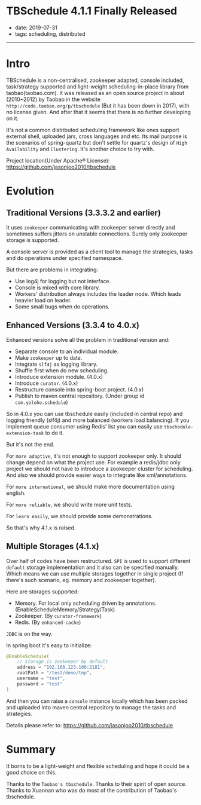 TBSchedule 4.1.1 Finally Released
===

- date: 2019-07-31
- tags: scheduling, distributed

------------

# Intro
TBSchedule is a non-centralised, zookeeper adapted, console included, task/strategy supported and light-weight scheduling-in-place library from taobao(taobao.com). It was released as an open source project in about (2010~2012) by Taobao in the website `http://code.taobao.org/p/tbschedule` (But it has been down in 2017), with no license given. And after that it seems that there is no further developing on it.

It's not a common distributed scheduling framework like ones support external shell, uploaded jars, cross languages and etc. Its mail purpose is the scenarios of spring-quartz but don't settle for quartz's design of `High Availability` and `Clustering`. It's another choice to try with.

Project location(Under Apache® License): https://github.com/jasonjoo2010/tbschedule

# Evolution
## Traditional Versions (3.3.3.2 and earlier)
It uses `zookeeper` communicating with zookeeper server directly and sometimes suffers jitters on unstable connections. Surely only zookeeper storage is supported.

A console server is provided as a client tool to manage the strategies, tasks and do operations under specified namespace.

But there are problems in integrating:
* Use log4j for logging but not interface.
* Console is mixed with core library.
* Workers' distribution always includes the leader node. Which leads heavier load on leader.
* Some small bugs when do operations.

## Enhanced Versions (3.3.4 to 4.0.x)
Enhanced versions solve all the problem in traditional version and:

* Separate console to an individual module.
* Make `zookeeper` up to date.
* Integrate `slf4j` as logging library.
* Shuffle first when do new scheduling.
* Introduce extension module. (4.0.x)
* Introduce `curator`. (4.0.x)
* Restructure console into spring-boot project. (4.0.x)
* Publish to maven central repository. (Under group id `com.yoloho.schedule`)

So in 4.0.x you can use tbschedule easily (included in central repo) and logging friendly (slf4j) and more balanced (workers load balancing). If you implement queue consumer using Redis' list you can easily use `tbschedule-extension-task` to do it.

But it's not the end.

For `more adaptive`, it's not enough to support zookeeper only. It should change depend on what the project use. For example a redis/jdbc only project we should not have to introduce a zookeeper cluster for scheduling. And also we should provide easier ways to integrate like xml/annotations.

For `more international`, we should make more documentation using english.

For `more reliable`, we should write more unit tests.

For `learn easily`, we should provide some demonstrations.

So that's why 4.1.x is raised.

## Multiple Storages (4.1.x)
Over half of codes have been restructured. `SPI` is used to support different `default` storage implementation and it also can be specified manually. Which means we can use multiple storages together in single project (If there's such scenario, eg. memory and zookeeper together).

Here are storages supported:

* Memory. For local only scheduling driven by annotations. (EnableScheduleMemory/Strategy/Task)
* Zookeeper. (By `curator-framework`)
* Redis. (By `enhanced-cache`)

`JDBC` is on the way.

In spring boot it's easy to initialize:

```java
@EnableSchedule(
    // Storage is zookeeper by default
    address = "192.168.123.106:2181",
    rootPath = "/test/demo/tmp",
    username = "test",
    password = "test"
)
```

And then you can raise a `console` instance locally which has been packed and uploaded into maven central repository to manage the tasks and strategies.

Details please refer to: https://github.com/jasonjoo2010/tbschedule

# Summary
It borns to be a light-weight and flexible scheduling and hope it could be a good choice on this.

Thanks to the `Taobao's tbschedule`. Thanks to their spirit of open source. Thanks to Xuannan who was do most of the contribution of Taobao's tbschedule.


